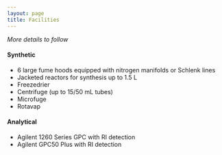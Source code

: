 ```yaml
---
layout: page
title: Facilities
---
```


*More details to follow*

#### Synthetic

* 6 large fume hoods equipped with nitrogen manifolds or Schlenk lines
* Jacketed reactors for synthesis up to 1.5 L
* Freezedrier
* Centrifuge (up to 15/50 mL tubes)
* Microfuge
* Rotavap


#### Analytical

* Agilent 1260 Series GPC with RI detection
* Agilent GPC50 Plus with RI detection
